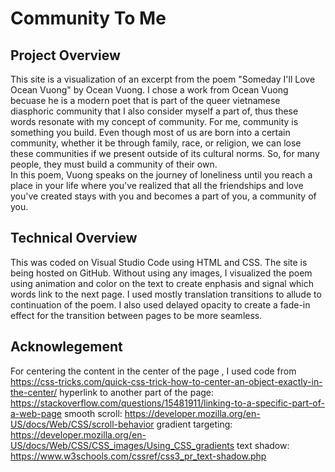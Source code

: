 # Community To Me

## Project Overview

This site is a visualization of an excerpt from the poem "Someday I'll Love Ocean Vuong" by Ocean Vuong. I chose a work from Ocean Vuong becuase he is a modern poet that is part of the queer vietnamese diasphoric community that I also consider myself a part of, thus these words resonate with my concept of community. For me, community is something you build. Even though most of us are born into a certain community, whether it be through family, race, or religion, we can lose these communities if we present outside of its cultural norms. So, for many people, they must build a community of their own. 
<br>
In this poem, Vuong speaks on the journey of loneliness until you reach a place in your life where you've realized that all the friendships and love you've created stays with you and becomes a part of you, a community of you.

## Technical Overview

This was coded on Visual Studio Code using HTML and CSS. The site is being hosted on GitHub. Without using any images, I visualized the poem using animation and color on the text to create enphasis and signal which words link to the next page. I used mostly translation transitions to allude to continuation of the poem. I also used delayed opacity to create a fade-in effect for the transition between pages to be more seamless.

## Acknowlegement

For centering the content in the center of the page , I used code from https://css-tricks.com/quick-css-trick-how-to-center-an-object-exactly-in-the-center/
hyperlink to another part of the page: https://stackoverflow.com/questions/15481911/linking-to-a-specific-part-of-a-web-page 
smooth scroll: https://developer.mozilla.org/en-US/docs/Web/CSS/scroll-behavior
gradient targeting: https://developer.mozilla.org/en-US/docs/Web/CSS/CSS_images/Using_CSS_gradients
text shadow: https://www.w3schools.com/cssref/css3_pr_text-shadow.php